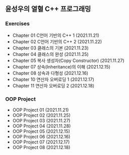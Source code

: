 ## 윤성우의 열혈 C++ 프로그래밍
### Exercises 
- Chapter 01 C언어 기반의 C++ 1 (2021.11.21)
- Chapter 02 C언어 기반의 C++ 2 (2021.11.22)
- Chapter 03 클래스의 기본 (2021.11.23)
- Chapter 04 클래스의 완성 (2021.11.25)
- Chapter 05 복사 생성자(Copy Constructor) (2021.11.27)
- Chapter 07 상속(Inheritance)의 이해 (2021.12.15)
- Chapter 08 상속과 다형성 (2021.12.16)
- Chapter 10 연산자 오버로딩 1 (2021.12.17)
- Chapter 11 연산자 오버로딩 2 (2021.12.18)

### OOP Project
- OOP Project 01 (2021.11.21)
- OOP Project 02 (2021.11.25)
- OOP Project 03 (2021.11.27)
- OOP Project 04 (2021.11.28)
- OOP Project 05 (2021.12.15)
- OOP Project 06 (2021.12.16)
- OOP Project 07 (2021.12.17)
- OOP Project 08 (2021.12.18)